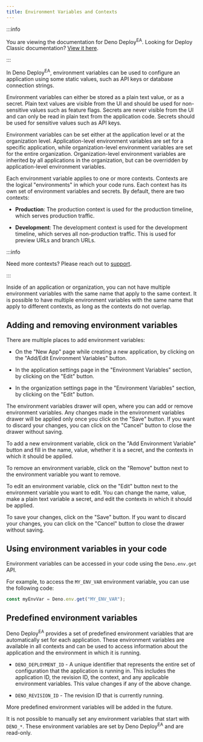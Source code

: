 ```yaml
---
title: Environment Variables and Contexts
---
```


:::info

You are viewing the documentation for Deno Deploy<sup>EA</sup>. Looking for
Deploy Classic documentation? [View it here](/deploy/).

:::

In Deno Deploy<sup>EA</sup>, environment variables can be used to configure an
application using some static values, such as API keys or database connection
strings.

Environment variables can either be stored as a plain text value, or as a
secret. Plain text values are visible from the UI and should be used for
non-sensitive values such as feature flags. Secrets are never visible from the
UI and can only be read in plain text from the application code. Secrets should
be used for sensitive values such as API keys.

Environment variables can be set either at the application level or at the
organization level. Application-level environment variables are set for a
specific application, while organization-level environment variables are set for
the entire organization. Organization-level environment variables are inherited
by all applications in the organization, but can be overridden by
application-level environment variables.

Each environment variable applies to one or more contexts. Contexts are the
logical "environments" in which your code runs. Each context has its own set of
environment variables and secrets. By default, there are two contexts:

- **Production**: The production context is used for the production timeline,
  which serves production traffic.

- **Development**: The development context is used for the development timeline,
  which serves all non-production traffic. This is used for preview URLs and
  branch URLs.

:::info

Need more contexts? Please reach out to [support](../support).

:::

Inside of an application or organization, you can not have multiple environment
variables with the same name that apply to the same context. It is possible to
have multiple environment variables with the same name that apply to different
contexts, as long as the contexts do not overlap.

## Adding and removing environment variables

There are multiple places to add environment variables:

- On the "New App" page while creating a new application, by clicking on the
  "Add/Edit Environment Variables" button.

- In the application settings page in the "Environment Variables" section, by
  clicking on the "Edit" button.

- In the organization settings page in the "Environment Variables" section, by
  clicking on the "Edit" button.

The environment variables drawer will open, where you can add or remove
environment variables. Any changes made in the environment variables drawer will
be applied only once you click on the "Save" button. If you want to discard your
changes, you can click on the "Cancel" button to close the drawer without
saving.

To add a new environment variable, click on the "Add Environment Variable"
button and fill in the name, value, whether it is a secret, and the contexts in
which it should be applied.

To remove an environment variable, click on the "Remove" button next to the
environment variable you want to remove.

To edit an environment variable, click on the "Edit" button next to the
environment variable you want to edit. You can change the name, value, make a
plain text variable a secret, and edit the contexts in which it should be
applied.

To save your changes, click on the "Save" button. If you want to discard your
changes, you can click on the "Cancel" button to close the drawer without
saving.

## Using environment variables in your code

Environment variables can be accessed in your code using the `Deno.env.get` API.

For example, to access the `MY_ENV_VAR` environment variable, you can use the
following code:

```ts
const myEnvVar = Deno.env.get("MY_ENV_VAR");
```

## Predefined environment variables

Deno Deploy<sup>EA</sup> provides a set of predefined environment variables that
are automatically set for each application. These environment variables are
available in all contexts and can be used to access information about the
application and the environment in which it is running.

- `DENO_DEPLOYMENT_ID` - A unique identifier that represents the entire set of
  configuration that the application is running in. This includes the
  application ID, the revision ID, the context, and any applicable environment
  variables. This value changes if any of the above change.

- `DENO_REVISION_ID` - The revision ID that is currently running.

More predefined environment variables will be added in the future.

It is not possible to manually set any environment variables that start with
`DENO_*`. These environment variables are set by Deno Deploy<sup>EA</sup> and
are read-only.
